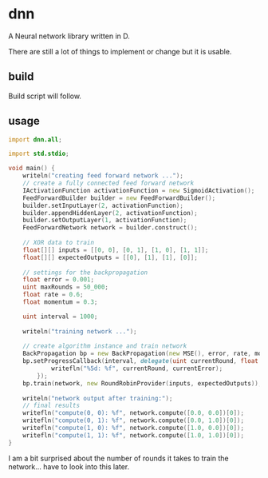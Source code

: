 # dnn

A Neural network library written in D.

There are still a lot of things to implement or change but it is usable.

## build

Build script will follow.

## usage

```d
import dnn.all;

import std.stdio;

void main() {
	writeln("creating feed forward network ...");
	// create a fully connected feed forward network
	IActivationFunction activationFunction = new SigmoidActivation();
	FeedForwardBuilder builder = new FeedForwardBuilder();
	builder.setInputLayer(2, activationFunction);
	builder.appendHiddenLayer(2, activationFunction);
	builder.setOutputLayer(1, activationFunction);
	FeedForwardNetwork network = builder.construct();
	
	// XOR data to train
	float[][] inputs = [[0, 0], [0, 1], [1, 0], [1, 1]];
	float[][] expectedOutputs = [[0], [1], [1], [0]];
	
	// settings for the backpropagation
	float error = 0.001;
	uint maxRounds = 50_000;
	float rate = 0.6;
	float momentum = 0.3;

	uint interval = 1000;
	
	writeln("training network ...");
	
	// create algorithm instance and train network
	BackPropagation bp = new BackPropagation(new MSE(), error, rate, momentum, maxRounds);
	bp.setProgressCallback(interval, delegate(uint currentRound, float currentError) {
			writefln("%5d: %f", currentRound, currentError);
		});
	bp.train(network, new RoundRobinProvider(inputs, expectedOutputs));
	
	writeln("network output after training:");
	// final results
	writefln("compute(0, 0): %f", network.compute([0.0, 0.0])[0]);
	writefln("compute(0, 1): %f", network.compute([0.0, 1.0])[0]);
	writefln("compute(1, 0): %f", network.compute([1.0, 0.0])[0]);
	writefln("compute(1, 1): %f", network.compute([1.0, 1.0])[0]);
}
```

I am a bit surprised about the number of rounds it takes to train the network... have to look into this later.
